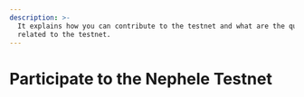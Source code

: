 ```yaml
---
description: >-
  It explains how you can contribute to the testnet and what are the quests
  related to the testnet.
---
```


# Participate to the Nephele Testnet

